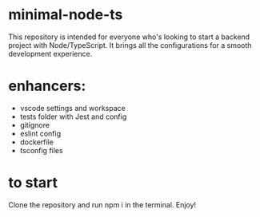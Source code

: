 # minimal-node-ts
This repository is intended for everyone who's looking to start a backend project with Node/TypeScript. It brings all the configurations for a smooth development experience.

# enhancers:
* vscode settings and workspace
* tests folder with Jest and config
* gitignore
* eslint config
* dockerfile
* tsconfig files

# to start
Clone the repository and run npm i in the terminal. Enjoy!
